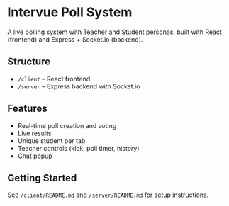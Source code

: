 # Intervue Poll System

A live polling system with Teacher and Student personas, built with React (frontend) and Express + Socket.io (backend).

## Structure

- `/client` – React frontend
- `/server` – Express backend with Socket.io

## Features
- Real-time poll creation and voting
- Live results
- Unique student per tab
- Teacher controls (kick, poll timer, history)
- Chat popup

## Getting Started

See `/client/README.md` and `/server/README.md` for setup instructions.
